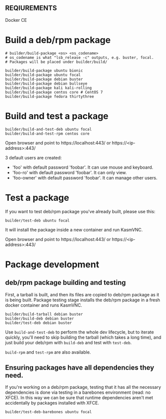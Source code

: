 ## REQIUREMENTS
Docker CE

# Build a deb/rpm package
```
# builder/build-package <os> <os_codename>
# os_codename is what "lsb_release -c" outputs, e.g. buster, focal.
# Packages will be placed under builder/build/

builder/build-package ubuntu bionic
builder/build-package ubuntu focal
builder/build-package debian buster
builder/build-package debian bullseye
builder/build-package kali kali-rolling
builder/build-package centos core # CentOS 7
builder/build-package fedora thirtythree
```

# Build and test a package
```
builder/build-and-test-deb ubuntu focal
builder/build-and-test-rpm centos core
```

Open browser and point to https://localhost:443/ or https://\<ip-address\>:443/

3 default users are created:
* 'foo' with default password 'foobar'. It can use mouse and keyboard.
* 'foo-ro' with default password 'foobar'. It can only view.
* 'foo-owner' with default password 'foobar'. It can manage other users.

# Test a package

If you want to test deb/rpm package you've already built, please use this:
```
builder/test-deb ubuntu focal
```
It will install the package inside a new container and run KasmVNC.

Open browser and point to https://localhost:443/ or https://\<ip-address\>:443/

# Package development

## deb/rpm package building and testing

First, a tarball is built, and then its files are copied to deb/rpm package as
it is being built.
Package testing stage installs the deb/rpm package in a fresh docker container
and runs KasmVNC.

```
builder/build-tarball debian buster
builder/build-deb debian buster
builder/test-deb debian buster
```

Use `build-and-test-deb` to perform the whole dev lifecycle, but to iterate
quickly, you'll need to skip building the tarball (which takes a long time), and
just build your deb/rpm with `build-deb` and test with `test-deb`.

`build-rpm` and `test-rpm` are also available.

## Ensuring packages have all dependencies they need.

If you're working on a deb/rpm package, testing that it has all the necessary
dependencies is done via testing in a barebones environment (read: no XFCE). In
this way we can be sure that runtime dependencies aren't met accidentally by
packages installed with XFCE.

```
builder/test-deb-barebones ubuntu focal
```
